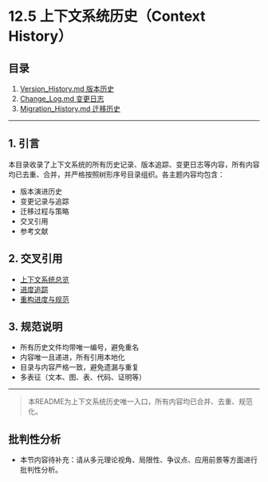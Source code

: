 # 12.5 上下文系统历史（Context History）

## 目录

1. [Version_History.md 版本历史](./Version_History.md)
2. [Change_Log.md 变更日志](./Change_Log.md)
3. [Migration_History.md 迁移历史](./Migration_History.md)

---

## 1. 引言

本目录收录了上下文系统的所有历史记录、版本追踪、变更日志等内容，所有内容均已去重、合并，并严格按照树形序号目录组织。各主题内容均包含：

- 版本演进历史
- 变更记录与追踪
- 迁移过程与策略
- 交叉引用
- 参考文献

## 2. 交叉引用

- [上下文系统总览](README.md)
- [进度追踪](README.md)
- [重构进度与规范](README.md)

## 3. 规范说明

- 所有历史文件均带唯一编号，避免重名
- 内容唯一且递进，所有引用本地化
- 目录与内容严格一致，避免遗漏与重复
- 多表征（文本、图、表、代码、证明等）

---

> 本README为上下文系统历史唯一入口，所有内容均已合并、去重、规范化。


## 批判性分析

- 本节内容待补充：请从多元理论视角、局限性、争议点、应用前景等方面进行批判性分析。
